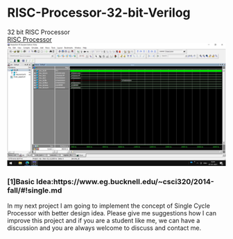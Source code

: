 # RISC-Processor-32-bit-Verilog
32 bit RISC Processor<br>
[RISC Processor](risc.jpg)
![](risc.jpg)


<h3>[1]Basic Idea:https://www.eg.bucknell.edu/~csci320/2014-fall/#!single.md</h3>
In my next project I am going to implement the concept of Single Cycle Processor with better design idea.
Please give me suggestions how I can improve this project and if you are a student like me, we can have a discussion and you are always welcome to discuss and contact me.


